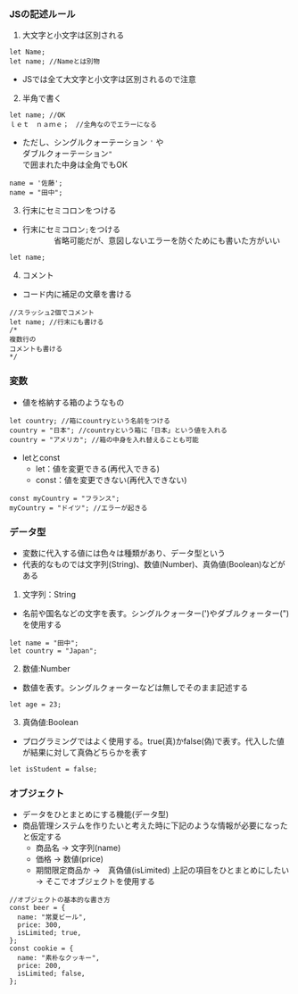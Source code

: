### JSの記述ルール
1. 大文字と小文字は区別される
~~~
let Name;
let name; //Nameとは別物
~~~
- JSでは全て大文字と小文字は区別されるので注意
2. 半角で書く
~~~
let name; //OK
ｌｅｔ　ｎａｍｅ；　//全角なのでエラーになる
~~~
- ただし、シングルクォーテーション `'` や<br>
  ダブルクォーテーション`"`<br>
  で囲まれた中身は全角でもOK
~~~
name = '佐藤';
name = "田中";
~~~
3. 行末にセミコロンをつける
- 行末にセミコロン`;`をつける<br>
　　　　省略可能だが、意図しないエラーを防ぐためにも書いた方がいい
~~~
let name;
~~~
4. コメント
- コード内に補足の文章を書ける
~~~
//スラッシュ2個でコメント
let name; //行末にも書ける
/*
複数行の
コメントも書ける
*/
~~~

### 変数
- 値を格納する箱のようなもの
~~~
let country; //箱にcountryという名前をつける
country = "日本"; //countryという箱に「日本」という値を入れる
country = "アメリカ"; //箱の中身を入れ替えることも可能
~~~
- letとconst
  - let：値を変更できる(再代入できる)
  - const：値を変更できない(再代入できない)
~~~
const myCountry = "フランス";
myCountry = "ドイツ"; //エラーが起きる
~~~

### データ型
- 変数に代入する値には色々は種類があり、データ型という
- 代表的なものでは文字列(String)、数値(Number)、真偽値(Boolean)などがある
1. 文字列：String
- 名前や国名などの文字を表す。シングルクォーター(')やダブルクォーター(")を使用する
~~~
let name = "田中";
let country = "Japan";
~~~
2. 数値:Number
- 数値を表す。シングルクォーターなどは無しでそのまま記述する
~~~
let age = 23;
~~~
3. 真偽値:Boolean
- プログラミングではよく使用する。true(真)かfalse(偽)で表す。代入した値が結果に対して真偽どちらかを表す
~~~
let isStudent = false;
~~~

### オブジェクト
- データをひとまとめにする機能(データ型)
- 商品管理システムを作りたいと考えた時に下記のような情報が必要になったと仮定する
  - 商品名 → 文字列(name)
  - 価格 → 数値(price)
  - 期間限定商品か →　真偽値(isLimited)
  上記の項目をひとまとめにしたい → そこでオブジェクトを使用する
~~~
//オブジェクトの基本的な書き方
const beer = {
  name: "常夏ビール",
  price: 300,
  isLimited; true,
};
const cookie = {
  name: "素朴なクッキー",
  price: 200,
  isLimited; false,
};
~~~